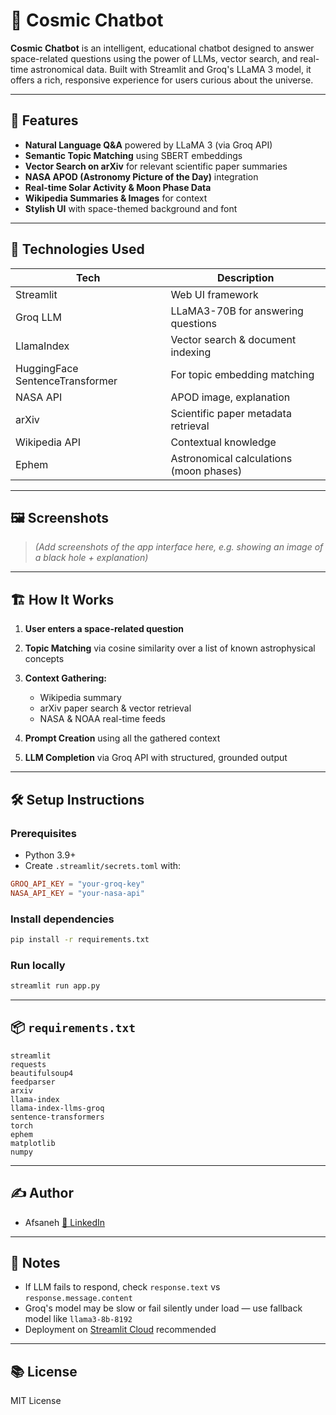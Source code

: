 
# 🌌 Cosmic Chatbot

**Cosmic Chatbot** is an intelligent, educational chatbot designed to answer space-related questions using the power of LLMs, vector search, and real-time astronomical data. Built with Streamlit and Groq's LLaMA 3 model, it offers a rich, responsive experience for users curious about the universe.

---

## 🚀 Features

* **Natural Language Q\&A** powered by LLaMA 3 (via Groq API)
* **Semantic Topic Matching** using SBERT embeddings
* **Vector Search on arXiv** for relevant scientific paper summaries
* **NASA APOD (Astronomy Picture of the Day)** integration
* **Real-time Solar Activity & Moon Phase Data**
* **Wikipedia Summaries & Images** for context
* **Stylish UI** with space-themed background and font

---

## 🧠 Technologies Used

| Tech                            | Description                             |
| ------------------------------- | --------------------------------------- |
| Streamlit                       | Web UI framework                        |
| Groq LLM                        | LLaMA3-70B for answering questions      |
| LlamaIndex                      | Vector search & document indexing       |
| HuggingFace SentenceTransformer | For topic embedding matching            |
| NASA API                        | APOD image, explanation                 |
| arXiv                           | Scientific paper metadata retrieval     |
| Wikipedia API                   | Contextual knowledge                    |
| Ephem                           | Astronomical calculations (moon phases) |

---

## 🖼️ Screenshots

> *(Add screenshots of the app interface here, e.g. showing an image of a black hole + explanation)*

---

## 🏗️ How It Works

1. **User enters a space-related question**
2. **Topic Matching** via cosine similarity over a list of known astrophysical concepts
3. **Context Gathering:**

   * Wikipedia summary
   * arXiv paper search & vector retrieval
   * NASA & NOAA real-time feeds
4. **Prompt Creation** using all the gathered context
5. **LLM Completion** via Groq API with structured, grounded output

---

## 🛠️ Setup Instructions

### Prerequisites

* Python 3.9+
* Create `.streamlit/secrets.toml` with:

```toml
GROQ_API_KEY = "your-groq-key"
NASA_API_KEY = "your-nasa-api"
```

### Install dependencies

```bash
pip install -r requirements.txt
```

### Run locally

```bash
streamlit run app.py
```

---

## 📦 `requirements.txt`

```
streamlit
requests
beautifulsoup4
feedparser
arxiv
llama-index
llama-index-llms-groq
sentence-transformers
torch
ephem
matplotlib
numpy
```

---

## ✍️ Author

* Afsaneh [🔗 LinkedIn](www.linkedin.com/in/afsaneh-esm)

---

## 📌 Notes

* If LLM fails to respond, check `response.text` vs `response.message.content`
* Groq's model may be slow or fail silently under load — use fallback model like `llama3-8b-8192`
* Deployment on [Streamlit Cloud](https://share.streamlit.io/) recommended

---

## 📚 License

MIT License


